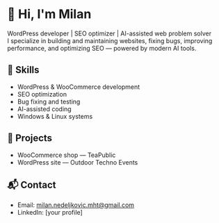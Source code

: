 
# 👋 Hi, I'm Milan

WordPress developer | SEO optimizer | AI-assisted web problem solver  
I specialize in building and maintaining websites, fixing bugs, improving performance, and optimizing SEO — powered by modern AI tools.

## 💼 Skills
- WordPress & WooCommerce development
- SEO optimization
- Bug fixing and testing
- AI-assisted coding
- Windows & Linux systems

## 🚀 Projects
- WooCommerce shop — TeaPublic
- WordPress site — Outdoor Techno Events

## 📬 Contact
- Email: milan.nedeljkovic.mht@gmail.com
- LinkedIn: [your profile]
